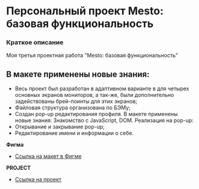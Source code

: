 
# Персональный проект Mesto: базовая функциональность
### Краткое описание
Моя третья проектная работа "Mesto: базовая функциональность"

## В макете применены новые знания:
- Весь проект был разработан в адаптивном варианте в для четырех основных экранов мониторов, а так-же, были дополнительно задействованы брей-поинты для этих экранов;
- Файловая структура организована по БЭМу; 
- Создан pop-up редактирования профиля.
В макете применены новые знания: Знакомство с JavaScript, DOM. Реализация на pop-up:
 - Открывание и закрывание pop-up;
 - Редактирование имени и информации о себе.

**Фигма**

- [Ссылка на макет в Фигме](https://www.figma.com/file/2cn9N9jSkmxD84oJik7xL7/JavaScript.-Sprint-4?node-id=0%3A1)

**PROJECT**

- [Ссылка на проект](https://xtreila.github.io/Mesto/)